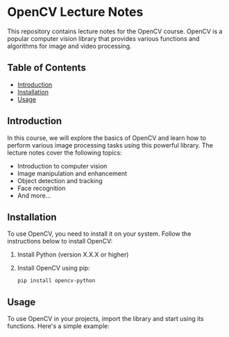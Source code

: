 # OpenCV Lecture Notes

This repository contains lecture notes for the OpenCV course. OpenCV is a popular computer vision library that provides various functions and algorithms for image and video processing.

## Table of Contents

- [Introduction](#introduction)
- [Installation](#installation)
- [Usage](#usage)

## Introduction

In this course, we will explore the basics of OpenCV and learn how to perform various image processing tasks using this powerful library. The lecture notes cover the following topics:

- Introduction to computer vision
- Image manipulation and enhancement
- Object detection and tracking
- Face recognition
- And more...

## Installation

To use OpenCV, you need to install it on your system. Follow the instructions below to install OpenCV:

1. Install Python (version X.X.X or higher)
2. Install OpenCV using pip:

    ```shell
    pip install opencv-python
    ```

## Usage

To use OpenCV in your projects, import the library and start using its functions. Here's a simple example:
